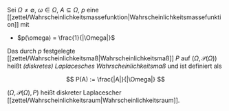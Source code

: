 Sei $\Omega \ne \emptyset$, $\omega \in \Omega$, $A \subseteq \Omega$, $p$ eine [[zettel/Wahrscheinlichkeitsmassefunktion|Wahrscheinlichkeitsmassefunktion]] mit
- $p(\omega) = \frac{1}{|\Omega|}$

Das durch $p$ festgelegte [[zettel/Wahrscheinlichkeitsmaß|Wahrscheinlichkeitsmaß]] $P$ auf $(\Omega, \mathcal{P}(\Omega))$ heißt *(diskretes) Laplacesches Wahrscheinlichkeitsmaß* und ist definiert als

$$
	P(A) := \frac{|A|}{|\Omega|}
$$

$(\Omega, \mathcal{P}(\Omega), P)$ heißt diskreter Laplacescher [[zettel/Wahrscheinlichkeitsraum|Wahrscheinlichkeitsraum]].